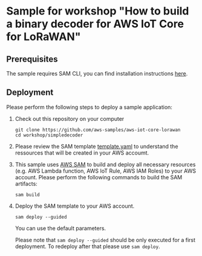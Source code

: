 # Sample for workshop "How to build a binary decoder for AWS IoT Core for LoRaWAN"

## Prerequisites

The sample requires SAM CLI, you can find installation instructions [here](https://docs.aws.amazon.com/serverless-application-model/latest/developerguide/serverless-sam-cli-install.html).

## Deployment

Please perform the following steps to deploy a sample application:
   
1. Check out this repository on your computer

    ```shell
    git clone https://github.com/aws-samples/aws-iot-core-lorawan 
    cd workshop/simpledecoder
    ```

2. Please review the SAM template [template.yaml](template.yaml) to understand the ressources that will be created in your AWS accoumt.

3. This sample uses [AWS SAM](https://docs.aws.amazon.com/serverless-application-model/index.html) to build and deploy all necessary resources (e.g. AWS Lambda function, AWS IoT Rule, AWS IAM Roles) to your AWS account. Please perform the following commands to build the SAM artifacts:

   ```shell
   sam build
   ```

4. Deploy the SAM template to your AWS account.

   ```shell
   sam deploy --guided
   ```

    You can use the default parameters.

    Please note that `sam deploy --guided` should be only executed for a first deployment. To redeploy after that please use `sam deploy`.

    